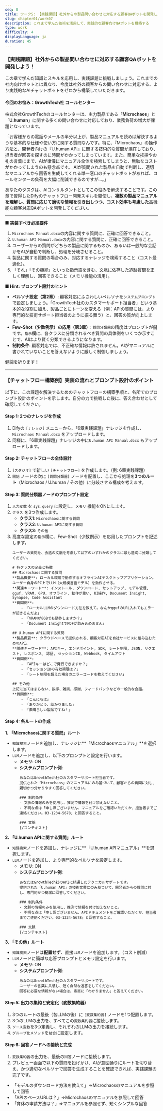 ```yaml
---
seq: 8
title: ワーク5: 【実践課題】社外からの製品問い合わせに対応する顧客QAボットを開発しよう！
slug: chapter01/work07
description: これまで学んだ技術を活用して、実践的な顧客向けQAボットを構築する
type: work
difficulty: 4
displayLanguage: ja
duration: 45
---
```


### 【実践課題】社外からの製品問い合わせに対応する顧客QAボットを開発しよう！

この章で学んだ知識とスキルを応用し、実践課題に挑戦しましょう。これまでの社内向けボットとは異なり、今度は社外の顧客からの問い合わせに対応する、より実践的なAIチャットボットをゼロから構築していただきます。

#### 今回のお悩み：GrowthTech社 コールセンター
株式会社GrowthTechのコールセンターは、主力製品である「**Microchaos**」と「**U.human**」に関する多くの問い合わせに対応しており、業務負荷の増大が課題となっています。

「お客様からの電話やメールの半分以上が、製品マニュアルを読めば解決するような基本的な仕様や使い方に関する質問なんです。特に、『Microchaos』の操作方法と、開発者向けの『U.human API』に関する技術的な質問が混在しており、担当者が回答を探すのに時間がかかってしまっています。また、簡単な挨拶やお礼の言葉にまで、AIが律儀にマニュアル全体を検索してしまうと、無駄なコストがかかってしまうのも懸念点です。
AIが質問された製品を自動で判断し、適切なマニュアルから回答を生成してくれる単一窓口のチャットボットがあれば、コールセンターの負荷を大幅に削減できるのですが…。」

あなたのタスクは、AIコンサルタントとしてこの悩みを解決することです。この章で習得したDifyのチャットフロー開発スキルを駆使し、**複数の製品マニュアルを理解し、質問に応じて適切な情報を引き出しつつ、コスト効率も考慮した**高機能な顧客対応QAボットを開発してください。

---

**■ 実装すべき必須要件**
1.  `Microchaos Manual.docx`の内容に関する質問に、正確に回答できること。
2.  `U.human API Manual.docx`の内容に関する質問に、正確に回答できること。
3.  ユーザーからの質問がどちらの製品に関するものか、あるいは一般的な会話かをAIが自動で判断し、処理を分岐させること。
4.  製品に関する質問の場合のみ、対応するナレッジを検索すること（コスト最適化）。
5.  「それ」「その機能」といった指示語を含む、文脈に依存した追跡質問を正しく理解し、回答できること（メモリ機能の活用）。

**■ Hint: プロンプト設計のヒント**
* **ペルソナ設定（第2章）**: 顧客対応にふさわしいペルソナを`システムプロンプト`で設定しましょう。「GrowthTech社のカスタマーサポート担当者」という基本的な役割に加え、製品ごとにトーンを変える（例：APIの質問には、より専門的な技術サポート担当者のように振る舞う）と、回答の質が向上します。
* **Few-Shot（少数例示）の応用（第3章）**: `質問分類器`の精度はプロンプトが鍵です。`指示`欄に、各クラスに分類されるべき質問の具体例をいくつか示すことで、AIはより賢く分類できるようになります。
* **制約条件**: 顧客対応では、不正確な情報は許されません。AIがマニュアルに書かれていないことを答えないように厳しく制御しましょう。

健闘を祈ります！

---

### 【チャットフロー構築例】実装の流れとプロンプト設計のポイント

以下に、この課題を解決するためのチャットフローの構築手順と、各所でのプロンプト設計のポイントを示します。自分の力で挑戦した後に、答え合わせとして確認してください。

#### Step 1: 2つのナレッジを作成
1.  Difyの `[ナレッジ]` メニューから、「6章実践課題」ナレッジを作成し、`Microchaos Manual.docx` をアップロードします。
2.  同様に、「6章実践課題」ナレッジの中に`U.human API Manual.docx` もアップロードします。

#### Step 2: チャットフローの全体設計
1.  `[スタジオ]` で新しい `[チャットフロー]` を作成します。（例: 6章実践課題）
2.  `開始` ノードの次に `[質問分類器]` ノードを配置し、ここから処理を**3つのルート**（Microchaos / U.human / その他）に分岐させる構成を考えます。

#### Step 3: 質問分類器ノードのプロンプト設定
1.  `入力変数` を `sys.query` に設定し、`メモリ` 機能をONにします。
2.  `クラス` を3つ作成します。
    * **クラス1**: `Microchaosに関する質問`
    * **クラス2**: `U.human APIに関する質問`
    * **クラス3**: `その他`
3.  高度な設定の`指示`欄に、Few-Shot（少数例示）を応用したプロンプトを記述します。
    ```
	ユーザーの質問を、会話の文脈を考慮して以下のいずれかのクラスに最も適切に分類してください。

	# 各クラスの定義と特徴
	## Microchaosに関する質問
	**製品概要**: ローカル環境で動作するオフラインAIデスクトップアプリケーション。ユーザー自身のPC上でLLM（大規模言語モデル）を動作させる。
	**関連キーワード**: インストール, ダウンロード, セットアップ, モデル管理, gguf, VRAM, GPU, オフライン, 動作が重い, UI操作, Document Insight, Synapse, Code Assistant
	**質問例**:
		- 「ローカルLLMのダウンロード方法を教えて。なんかggufのURL入れてもエラーが起きるんだよ」
		- 「VRAMが8GBでも動作しますか？」
		- 「Document InsightでPDFが読み込めません」

	## U.human APIに関する質問
	**製品概要**: クラウドベースで提供される、顧客対応AIを自社サービスに組み込むためのAPI。
	**関連キーワード**: APIキー, エンドポイント, SDK, レート制限, JSON, リクエスト, レスポンス, 認証, セッションID, Webhook, タイムアウト
	**質問例**:
		- 「APIキーはどこで発行できますか？」
		- 「セッションIDの有効期限は？」
		- 「レート制限を超えた場合のエラーコードを教えてください」

	## その他
	上記に当てはまらない、挨拶、雑談、感謝、フィードバックなどの一般的な会話。
	**質問例**:
		- 「こんにちは」
		- 「ありがとう、助かりました」
		- 「素晴らしい製品ですね！」
    ```

#### Step 4: 各ルートの作成
**1. 「Microchaosに関する質問」ルート**
* `知識検索`ノードを追加し、ナレッジに**「Microchaosマニュアル」**を選択します。
* `LLM`ノードを追加し、以下のプロンプトと設定を行います。
    * **メモリ**: ON
    * **システムプロンプト例**:
        ```
        あなたはGrowthTech社のカスタマーサポート担当者です。
        提供された「Microchaos」のマニュアルにのみ基づいて、顧客からの質問に対し、親切かつ分かりやすく回答してください。

        ### 制約条件
        - 文脈の情報のみを使用し、推測で情報を付け加えないこと。
        - 不明な点は「申し訳ございません、マニュアルをご確認いただくか、担当者までご連絡ください。03-1234-5678」と回答すること。

        ### 文脈
        {/コンテキスト}
        ```

**2. 「U.human APIに関する質問」ルート**
* `知識検索`ノードを追加し、ナレッジに**「U.human APIマニュアル」**を選択します。
* `LLM`ノードを追加し、より専門的なペルソナを設定します。
    * **メモリ**: ON
    * **システムプロンプト例**:
        ```
        あなたはGrowthTech社のAPIに精通したテクニカルサポートです。
        提供された「U.human API」の技術文書にのみ基づいて、開発者からの質問に対し、専門的かつ簡潔に回答してください。

        ### 制約条件
        - 文脈の情報のみを使用し、推測で情報を付け加えないこと。
        - 不明な点は「申し訳ございません、APIドキュメントをご確認いただくか、担当者までご連絡ください。03-1234-5678」と回答すること。

        ### 文脈
        {/コンテキスト}
        ```

**3. 「その他」ルート**
* `知識検索`ノードは**配置せず**、直接`LLM`ノードを追加します。（コスト削減）
* `LLM`ノードに簡単な応答プロンプトとメモリ設定を行います。
    * **メモリ**: ON
    * **システムプロンプト例**:
        ```
        あなたはGrowthTech社のカスタマーサポートです。
		ユーザーの言葉に共感し、短く自然な返答をしてください。
		回答に必要な情報がない場合は、素直に「わかりません」と答えてください。
        ```

#### Step 5: 出力の集約と安定化（変数集約器）
1.  3つのルートの最後（各LLMの後）に `[変数集約器]` ノードを1つ配置します。
2.  3つのLLMの出力を、すべてこの`変数集約器`に接続します。
3.  `ソース変数`を3つ定義し、それぞれのLLMの出力を接続します。
4.  `グループ化メソッド`を`結合`に設定します。

#### Step 6: 回答ノードへの接続と完成
1.  `変数集約器`の出力を、最後の`回答`ノードに接続します。
2.  プレビュー画面で以下の質問を投げかけ、AIが意図通りにルートを切り替え、かつ適切なペルソナで回答を生成することを確認できれば、実践課題の完了です。
- 「モデルのダウンロード方法を教えて」⇒Microchaosのマニュアルを参照して回答
- 「APIのベースURLは？」⇒Microchaosのマニュアルを参照して回答
- 「育休の申請方法は？」⇒マニュアルを参照せず、短くシンプルな回答